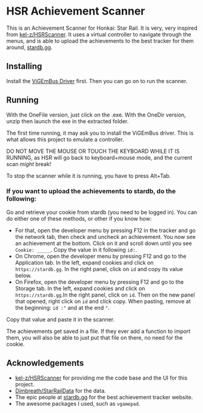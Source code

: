 # HSR Achievement Scanner
This is an Achievement Scanner for Honkai: Star Rail.
It is very, very inspired from [kel-z/HSRScanner](https://github.com/kel-z/HSR-Scanner).
It uses a virtual controller to navigate through the menus, and is able to upload the
achievements to the best tracker for them around, [stardb.gg](https://stardb.gg).

## Installing
Install the [ViGEmBus Driver](https://github.com/nefarius/ViGEmBus/releases/download/v1.22.0/ViGEmBus_1.22.0_x64_x86_arm64.exe) first.
Then you can go on to run the scanner.

## Running
With the OneFile version, just click on the .exe.
With the OneDir version, unzip then launch the exe in the extracted folder.

The first time running, it may ask you to install the ViGEmBus driver.
This is what allows this project to emulate a controller. 

DO NOT MOVE THE MOUSE OR TOUCH THE KEYBOARD WHILE IT IS RUNNING,
as HSR will go back to keyboard+mouse mode, and the current scan *might* break!

To stop the scanner while it is running, you have to press Alt+Tab.

### If you want to upload the achievements to stardb, do the following:
Go and retrieve your cookie from stardb (you need to be logged in). You can do either one of these methods, or other if you know how:
* For that, open the developer menu by pressing F12 in the tracker and go the network tab, then check and uncheck an achievement.
You now see an achievement at the bottom. Click on it and scroll down until you see `Cookie: _____`.
Copy the value in it following `id:`.
* On Chrome, open the developer menu by pressing F12 and go to the Application tab.
In the left, expand cookies and click on `https://stardb.gg`. In the right panel, click on `id` and copy its value below.
* On Firefox, open the developer menu by pressing F12 and go to the Storage tab.
In the left, expand cookies and click on `https://stardb.gg`.In the right panel, click on `id`.
Then on the new panel that opened, right click on `id` and click copy. When pasting, remove at the beginning: `id :"` and at the end `"`.

Copy that value and paste it in the scanner.

The achievements get saved in a file. If they ever add a function to import them,
you will also be able to just put that file on there, no need for the cookie.

## Acknowledgements
* [kel-z/HSRScanner](https://github.com/kel-z/HSR-Scanner) for providing me the code base and the UI for this project.
* [Dimbreath/StarRailData](https://github.com/Dimbreath/StarRailData) for the data.
* The epic people at [stardb.gg](https://stardb.gg) for the best achievement tracker website.
* The awesome packages I used, such as `vgamepad`.
